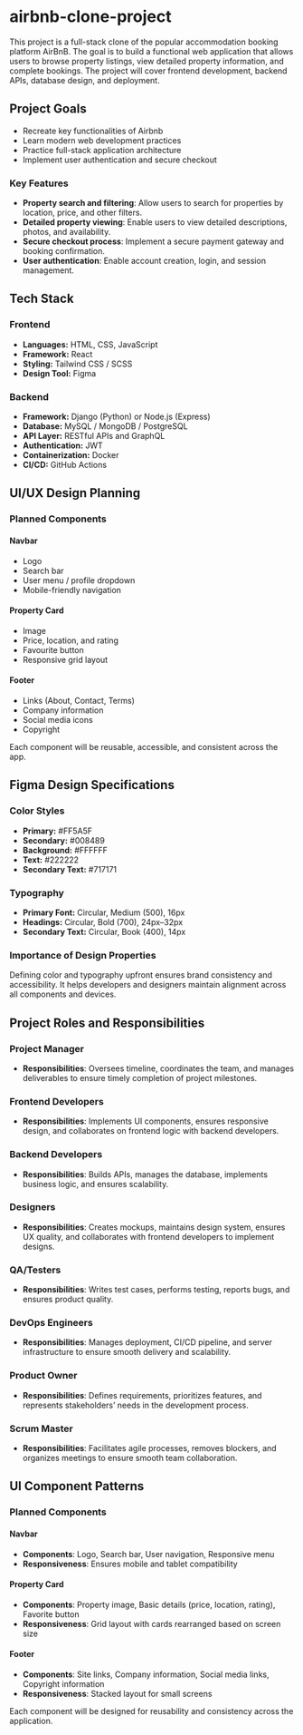 # airbnb-clone-project
This project is a full-stack clone of the popular accommodation booking platform AirBnB. The goal is to build a functional web application that allows users to browse property listings, view detailed property information, and complete bookings. The project will cover frontend development, backend APIs, database design, and deployment.

## Project Goals
- Recreate key functionalities of Airbnb
- Learn modern web development practices
- Practice full-stack application architecture
- Implement user authentication and secure checkout

### Key Features
- **Property search and filtering**: Allow users to search for properties by location, price, and other filters.
- **Detailed property viewing**: Enable users to view detailed descriptions, photos, and availability.
- **Secure checkout process**: Implement a secure payment gateway and booking confirmation.
- **User authentication**: Enable account creation, login, and session management.

## Tech Stack

### Frontend
- **Languages:** HTML, CSS, JavaScript  
- **Framework:** React
- **Styling:** Tailwind CSS / SCSS  
- **Design Tool:** Figma
  
### Backend
- **Framework:** Django (Python) or Node.js (Express)  
- **Database:** MySQL / MongoDB / PostgreSQL  
- **API Layer:** RESTful APIs and GraphQL  
- **Authentication:** JWT  
- **Containerization:** Docker  
- **CI/CD:** GitHub Actions
  
## UI/UX Design Planning
### Planned Components
#### Navbar
- Logo  
- Search bar  
- User menu / profile dropdown  
- Mobile-friendly navigation  
#### Property Card
- Image  
- Price, location, and rating  
- Favourite button  
- Responsive grid layout  
#### Footer
- Links (About, Contact, Terms)  
- Company information  
- Social media icons  
- Copyright  

Each component will be reusable, accessible, and consistent across the app.

## Figma Design Specifications
### Color Styles
- **Primary:** #FF5A5F  
- **Secondary:** #008489  
- **Background:** #FFFFFF  
- **Text:** #222222  
- **Secondary Text:** #717171  

### Typography
- **Primary Font:** Circular, Medium (500), 16px  
- **Headings:** Circular, Bold (700), 24px–32px  
- **Secondary Text:** Circular, Book (400), 14px  

### Importance of Design Properties
Defining color and typography upfront ensures brand consistency and accessibility. It helps developers and designers maintain alignment across all components and devices.

## Project Roles and Responsibilities

### Project Manager
- **Responsibilities**: Oversees timeline, coordinates the team, and manages deliverables to ensure timely completion of project milestones.

### Frontend Developers
- **Responsibilities**: Implements UI components, ensures responsive design, and collaborates on frontend logic with backend developers.

### Backend Developers
- **Responsibilities**: Builds APIs, manages the database, implements business logic, and ensures scalability.

### Designers
- **Responsibilities**: Creates mockups, maintains design system, ensures UX quality, and collaborates with frontend developers to implement designs.

### QA/Testers
- **Responsibilities**: Writes test cases, performs testing, reports bugs, and ensures product quality.

### DevOps Engineers
- **Responsibilities**: Manages deployment, CI/CD pipeline, and server infrastructure to ensure smooth delivery and scalability.

### Product Owner
- **Responsibilities**: Defines requirements, prioritizes features, and represents stakeholders’ needs in the development process.
  
### Scrum Master
- **Responsibilities**: Facilitates agile processes, removes blockers, and organizes meetings to ensure smooth team collaboration.

## UI Component Patterns

### Planned Components

#### Navbar
- **Components**: Logo, Search bar, User navigation, Responsive menu
- **Responsiveness**: Ensures mobile and tablet compatibility

#### Property Card
- **Components**: Property image, Basic details (price, location, rating), Favorite button
- **Responsiveness**: Grid layout with cards rearranged based on screen size

#### Footer
- **Components**: Site links, Company information, Social media links, Copyright information
- **Responsiveness**: Stacked layout for small screens

Each component will be designed for reusability and consistency across the application.
